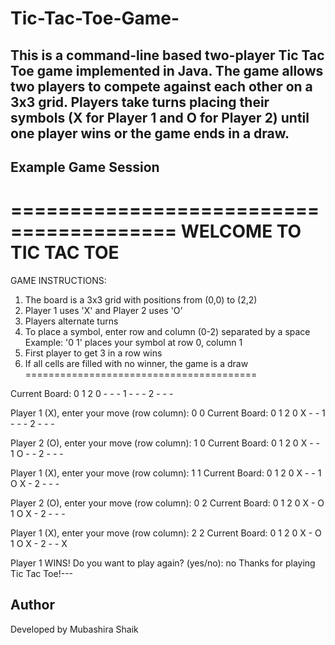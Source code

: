 # Tic-Tac-Toe-Game-
This is a command-line based two-player Tic Tac Toe game implemented in Java. The game allows two players to compete against each other on a 3x3 grid. Players take turns placing their symbols (X for Player 1 and O for Player 2) until one player wins or the game ends in a draw.
---

## Example Game Session

========================================
          WELCOME TO TIC TAC TOE
========================================

GAME INSTRUCTIONS:
1. The board is a 3x3 grid with positions from (0,0) to (2,2)
2. Player 1 uses 'X' and Player 2 uses 'O'
3. Players alternate turns
4. To place a symbol, enter row and column (0-2) separated by a space
   Example: '0 1' places your symbol at row 0, column 1
5. First player to get 3 in a row wins
6. If all cells are filled with no winner, the game is a draw
========================================

Current Board:
  0 1 2
0 - - - 
1 - - - 
2 - - - 

Player 1 (X), enter your move (row column): 0 0 
Current Board:
  0 1 2
0 X - - 
1 - - - 
2 - - - 

Player 2 (O), enter your move (row column): 1 0
Current Board:
  0 1 2
0 X - - 
1 O - - 
2 - - - 

Player 1 (X), enter your move (row column): 1 1
Current Board:
  0 1 2
0 X - - 
1 O X - 
2 - - - 

Player 2 (O), enter your move (row column): 0 2
Current Board:
  0 1 2
0 X - O 
1 O X - 
2 - - - 

Player 1 (X), enter your move (row column): 2 2
Current Board:
  0 1 2
0 X - O 
1 O X - 
2 - - X 

Player 1 WINS!
Do you want to play again? (yes/no): no
Thanks for playing Tic Tac Toe!---

## Author
Developed by Mubashira Shaik 


